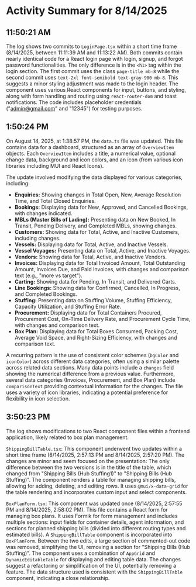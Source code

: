 # Activity Summary for 8/14/2025

## 11:50:21 AM
The log shows two commits to `LoginPage.tsx` within a short time frame (8/14/2025, between 11:11:39 AM and 11:13:22 AM).  Both commits contain nearly identical code for a React login page with login, signup, and forgot password functionalities. The only difference is in the `<h1>` tag within the login section. The first commit uses the class `page-title mb-8` while the second commit uses `text-2xl font-semibold text-gray-900 mb-8`.  This suggests a minor styling adjustment was made to the login header.  The component uses various React components for input, buttons, and styling, along with form handling and routing using `react-router-dom` and toast notifications.  The code includes placeholder credentials ("admin@gmail.com" and "12345") for testing purposes.


## 1:50:24 PM
On August 14, 2025, at 1:38:57 PM, the `data.ts` file was updated.  This file contains data for a dashboard, structured as an array of `OverviewItem` objects. Each `OverviewItem` includes a title, a numerical value, optional change data, background and icon colors, and an icon (from various icon libraries including MUI and React Icons).

The update involved modifying the data displayed for various categories, including:

* **Enquiries:**  Showing changes in Total Open, New, Average Resolution Time, and Total Closed Enquiries.
* **Bookings:** Displaying data for New, Approved, and Cancelled Bookings, with changes indicated.
* **MBLs (Master Bills of Lading):** Presenting data on New Booked, In Transit, Pending Delivery, and Completed MBLs, showing changes.
* **Customers:** Showing data for Total, Active, and Inactive Customers, including changes.
* **Vessels:** Displaying data for Total, Active, and Inactive Vessels.
* **Vessel Voyages:**  Presenting data on Total, Active, and Inactive Voyages.
* **Vendors:** Showing data for Total, Active, and Inactive Vendors.
* **Invoices:**  Displaying data for Total Invoiced Amount, Total Outstanding Amount, Invoices Due, and Paid Invoices, with changes and comparison text (e.g., "more vs target").
* **Carting:** Showing data for Pending, In Transit, and Delivered Carts.
* **Line Bookings:**  Showing data for Confirmed, Cancelled, In Progress, and Completed Bookings.
* **Stuffing:**  Presenting data on Stuffing Volume, Stuffing Efficiency, Capacity Utilization, and Stuffing Error Rate.
* **Procurement:** Displaying data for Total Containers Procured, Procurement Cost, On-Time Delivery Rate, and Procurement Cycle Time, with changes and comparison text.
* **Box Plan:** Displaying data for Total Boxes Consumed, Packing Cost, Average Void Space, and Right-Sizing Efficiency, with changes and comparison text.

A recurring pattern is the use of consistent color schemes (`bgColor` and `iconColor`) across different data categories, often using a similar palette across related data sections.  Many data points include a `changes` field showing the numerical difference from a previous value.  Furthermore, several data categories (Invoices, Procurement, and Box Plan) include `comparisonText` providing contextual information for the changes.  The file uses a variety of icon libraries, indicating a potential preference for flexibility in icon selection.


## 3:50:23 PM
The log shows modifications to two React component files within a frontend application, likely related to box plan management.

`ShippingBillTable.tsx`:  This component underwent two updates within a short time frame (8/14/2025, 2:57:13 PM and 8/14/2025, 2:57:20 PM). The changes are minor and seem focused on the presentation:  The only difference between the two versions is in the title of the table, which changed from "Shipping Bills (Hub Stuffing1)" to "Shipping Bills (Hub Stuffing)".  The component renders a table for managing shipping bills, allowing for adding, deleting, and editing rows. It uses `@mui/x-data-grid` for the table rendering and incorporates custom input and select components.

`BoxPlanForm.tsx`: This component was updated once (8/14/2025, 2:57:55 PM and 8/14/2025, 2:58:02 PM). This file contains a React form for managing box plans.  It uses Formik for form management and includes multiple sections: input fields for container details, agent information, and sections for planned shipping bills (divided into different routing types and estimated bills). A `ShippingBillTable` component is incorporated into `BoxPlanForm`.  Between the two edits, a large section of commented-out code was removed,  simplifying the UI, removing a section for "Shipping Bills (Hub Stuffing)".  The component uses a combination of `AppGrid` and `DynamicEditableTable` for displaying and editing table data.  The changes suggest a refactoring or simplification of the UI, potentially removing a feature.  The data structure used is consistent with the `ShippingBillTable` component, indicating a close relationship.
